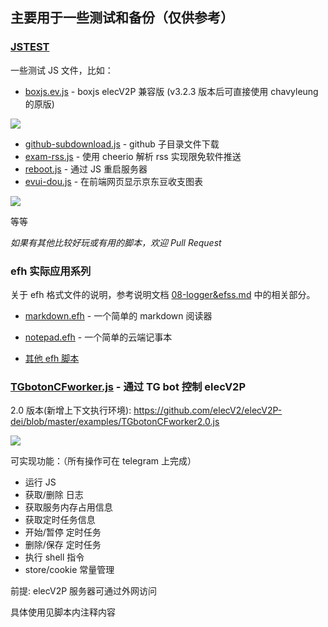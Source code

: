 ## 主要用于一些测试和备份（仅供参考）

### [JSTEST](https://github.com/elecV2/elecV2P-dei/tree/master/examples/JSTEST)

一些测试 JS 文件，比如：

- [boxjs.ev.js](https://github.com/elecV2/elecV2P-dei/blob/master/examples/JSTEST/boxjs.ev.js) \- boxjs elecV2P 兼容版 (v3.2.3 版本后可直接使用 chavyleung 的原版)

![](https://raw.githubusercontent.com/elecV2/elecV2P-dei/master/examples/res/boxjs-test.png)

- [github-subdownload.js](https://github.com/elecV2/elecV2P-dei/blob/master/examples/JSTEST/github-subdownload.js) \- github 子目录文件下载
- [exam-rss.js](https://github.com/elecV2/elecV2P-dei/blob/master/examples/JSTEST/exam-rss.js) \- 使用 cheerio 解析 rss 实现限免软件推送
- [reboot.js](https://github.com/elecV2/elecV2P-dei/blob/master/examples/JSTEST/reboot.js) \- 通过 JS 重启服务器
- [evui-dou.js](https://github.com/elecV2/elecV2P-dei/blob/master/examples/JSTEST/evui-dou.js) \- 在前端网页显示京东豆收支图表

![](https://raw.githubusercontent.com/elecV2/elecV2P-dei/master/examples/res/evuidou.png)

等等

*如果有其他比较好玩或有用的脚本，欢迎 Pull Request*

### efh 实际应用系列

关于 efh 格式文件的说明，参考说明文档 [08-logger&efss.md](https://github.com/elecV2/elecV2P-dei/blob/master/docs/08-logger&efss.md) 中的相关部分。

- [markdown.efh](https://github.com/elecV2/elecV2P-dei/blob/master/examples/JSTEST/efh/markdown.efh) \- 一个简单的 markdown 阅读器

- [notepad.efh](https://github.com/elecV2/elecV2P-dei/blob/master/examples/JSTEST/efh/notepad.efh) \- 一个简单的云端记事本

- [其他 efh 脚本](https://github.com/elecV2/elecV2P-dei/tree/master/examples/JSTEST/efh)

### [TGbotonCFworker.js](https://github.com/elecV2/elecV2P-dei/blob/master/examples/TGbotonCFworker.js) - 通过 TG bot 控制 elecV2P

2.0 版本(新增上下文执行环境): https://github.com/elecV2/elecV2P-dei/blob/master/examples/TGbotonCFworker2.0.js

![](https://raw.githubusercontent.com/elecV2/elecV2P-dei/master/examples/res/tgbot.png)

可实现功能：（所有操作可在 telegram 上完成）
- 运行 JS
- 获取/删除 日志
- 获取服务内存占用信息
- 获取定时任务信息
- 开始/暂停 定时任务
- 删除/保存 定时任务
- 执行 shell 指令
- store/cookie 常量管理

前提: elecV2P 服务器可通过外网访问

具体使用见脚本内注释内容